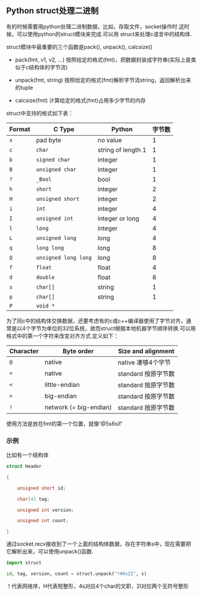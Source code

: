 ## Python struct处理二进制

有的时候需要用python处理二进制数据，比如，存取文件，socket操作时.这时候，可以使用python的struct模块来完成.可以用 struct来处理c语言中的结构体.

struct模块中最重要的三个函数是pack(), unpack(), calcsize()

- pack(fmt, v1, v2, ...)     按照给定的格式(fmt)，把数据封装成字符串(实际上是类似于c结构体的字节流)

- unpack(fmt, string)       按照给定的格式(fmt)解析字节流string，返回解析出来的tuple
- calcsize(fmt)                 计算给定的格式(fmt)占用多少字节的内存

struct中支持的格式如下表：

| Format | C Type               | Python             | 字节数 |
| ------ | -------------------- | ------------------ | ------ |
| `x`    | pad byte             | no value           | 1      |
| `c`    | `char`               | string of length 1 | 1      |
| `b`    | `signed char`        | integer            | 1      |
| `B`    | `unsigned char`      | integer            | 1      |
| `?`    | `_Bool`              | bool               | 1      |
| `h`    | `short`              | integer            | 2      |
| `H`    | `unsigned short`     | integer            | 2      |
| `i`    | `int`                | integer            | 4      |
| `I`    | `unsigned int`       | integer or long    | 4      |
| `l`    | `long`               | integer            | 4      |
| `L`    | `unsigned long`      | long               | 4      |
| `q`    | `long long`          | long               | 8      |
| `Q`    | `unsigned long long` | long               | 8      |
| `f`    | `float`              | float              | 4      |
| `d`    | `double`             | float              | 8      |
| `s`    | `char[]`             | string             | 1      |
| `p`    | `char[]`             | string             | 1      |
| `P`    | `void *`             |                    |        |

为了同c中的结构体交换数据，还要考虑有的c或c++编译器使用了字节对齐，通常是以4个字节为单位的32位系统，故而struct根据本地机器字节顺序转换.可以用格式中的第一个字符来改变对齐方式.定义如下：

| Character | Byte order             | Size and alignment            |
| --------- | ---------------------- | ----------------------------- |
| `@`       | native                 | native            凑够4个字节 |
| `=`       | native                 | standard        按原字节数    |
| `<`       | little-endian          | standard        按原字节数    |
| `>`       | big-endian             | standard       按原字节数     |
| `!`       | network (= big-endian) | standard       按原字节数     |

使用方法是放在fmt的第一个位置，就像'@5s6sif'

### 示例

比如有一个结构体

```c++
struct Header

{

    unsigned short id;

    char[4] tag;

    unsigned int version;

    unsigned int count;

}
```

通过socket.recv接收到了一个上面的结构体数据，存在字符串s中，现在需要把它解析出来，可以使用unpack()函数.

```python
import struct

id, tag, version, count = struct.unpack("!H4s2I", s)
```

！代表网络序，H代表短整形，4s对应4个char的文职，2I对应两个无符号整形